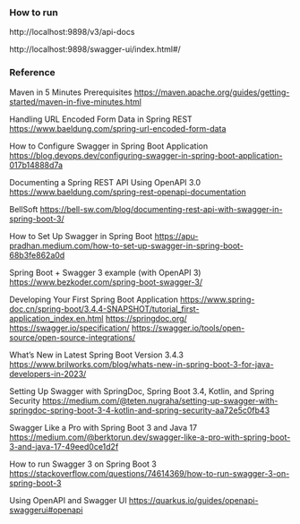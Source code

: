 ### How to run 

http://localhost:9898/v3/api-docs

http://localhost:9898/swagger-ui/index.html#/


### Reference
Maven in 5 Minutes Prerequisites
https://maven.apache.org/guides/getting-started/maven-in-five-minutes.html

Handling URL Encoded Form Data in Spring REST
https://www.baeldung.com/spring-url-encoded-form-data

How to Configure Swagger in Spring Boot Application
https://blog.devops.dev/configuring-swagger-in-spring-boot-application-017b14888d7a

Documenting a Spring REST API Using OpenAPI 3.0
https://www.baeldung.com/spring-rest-openapi-documentation

BellSoft 
https://bell-sw.com/blog/documenting-rest-api-with-swagger-in-spring-boot-3/

How to Set Up Swagger in Spring Boot
https://apu-pradhan.medium.com/how-to-set-up-swagger-in-spring-boot-68b3fe862a0d


Spring Boot + Swagger 3 example (with OpenAPI 3)
https://www.bezkoder.com/spring-boot-swagger-3/

Developing Your First Spring Boot Application
https://www.spring-doc.cn/spring-boot/3.4.4-SNAPSHOT/tutorial_first-application_index.en.html
https://springdoc.org/
https://swagger.io/specification/
https://swagger.io/tools/open-source/open-source-integrations/


What’s New in Latest Spring Boot Version 3.4.3
https://www.brilworks.com/blog/whats-new-in-spring-boot-3-for-java-developers-in-2023/

Setting Up Swagger with SpringDoc, Spring Boot 3.4, Kotlin, and Spring Security
https://medium.com/@teten.nugraha/setting-up-swagger-with-springdoc-spring-boot-3-4-kotlin-and-spring-security-aa72e5c0fb43

Swagger Like a Pro with Spring Boot 3 and Java 17
https://medium.com/@berktorun.dev/swagger-like-a-pro-with-spring-boot-3-and-java-17-49eed0ce1d2f

How to run Swagger 3 on Spring Boot 3
https://stackoverflow.com/questions/74614369/how-to-run-swagger-3-on-spring-boot-3

Using OpenAPI and Swagger UI
https://quarkus.io/guides/openapi-swaggerui#openapi
